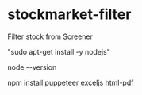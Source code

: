 # stockmarket-filter
Filter stock from Screener

"sudo apt-get install -y nodejs"

node --version

npm install puppeteer exceljs html-pdf

